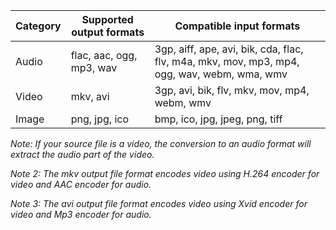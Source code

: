 Category 	| Supported output formats	| Compatible input formats
----------------|-------------------------------|----------------------------------------------------------------------------
 Audio		| flac, aac, ogg, mp3, wav	| 3gp, aiff, ape, avi, bik, cda, flac, flv, m4a, mkv, mov, mp3, mp4, ogg, wav, webm, wma, wmv
 Video		| mkv, avi			| 3gp, avi, bik, flv, mkv, mov, mp4, webm, wmv
 Image		| png, jpg, ico			| bmp, ico, jpg, jpeg, png, tiff

*Note: If your source file is a video, the conversion to an audio format will extract the audio part of the video.*

*Note 2: The mkv output file format encodes video using H.264 encoder for video and AAC encoder for audio.*

*Note 3: The avi output file format encodes video using Xvid encoder for video and Mp3 encoder for audio.*